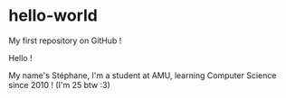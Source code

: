 # hello-world
My first repository on GitHub !

Hello !

My name's Stéphane, I'm a student at AMU, learning Computer Science since 2010 ! (I'm 25 btw :3)
